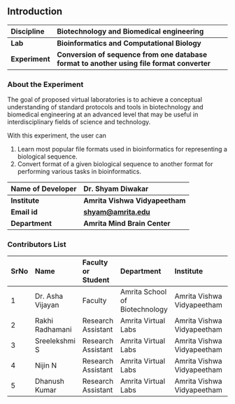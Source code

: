 ## Introduction


<b>Discipline | <b> Biotechnology and Biomedical engineering
:--|:--|
<b> Lab | <b> Bioinformatics and Computational Biology
<b> Experiment|     <b> Conversion of sequence from one database format to another using file format converter

### About the Experiment 

The goal of proposed virtual laboratories is to achieve a conceptual understanding of standard protocols and tools in biotechnology and biomedical engineering at an advanced level that may be useful in interdisciplinary fields of science and technology.
  
With this experiment, the user can
  1. Learn most popular file formats used in bioinformatics for representing a biological sequence.
  2. Convert format of a given biological sequence to another format for performing various tasks in bioinformatics.



<b>Name of Developer | <b> Dr. Shyam Diwakar
:--|:--|
<b> Institute | <b> Amrita Vishwa Vidyapeetham  
<b> Email id|     <b> shyam@amrita.edu
<b> Department |  <b> Amrita Mind Brain Center

### Contributors List

SrNo | Name | Faculty or Student | Department| Institute | Email id
:--|:--|:--|:--|:--|:--|
1 | Dr. Asha Vijayan | Faculty | Amrita School of Biotechnology | Amrita Vishwa Vidyapeetham | ashavijayan@am.amrita.edu
2 | Rakhi Radhamani | Research Assistant | Amrita Virtual Labs | Amrita Vishwa Vidyapeetham | rakhir@am.amrita.edu
3 | Sreelekshmi S | Research Assistant | Amrita Virtual Labs | Amrita Vishwa Vidyapeetham | sreelekshmis@am.amrita.edu 
4 | Nijin N | Research Assistant | Amrita Virtual Labs | Amrita Vishwa Vidyapeetham | nijinn@am.amrita.edu
5 | Dhanush Kumar | Research Assistant| Amrita Virtual Labs | Amrita Vishwa Vidyapeetham | dhanushkumar@am.amrita.edu
